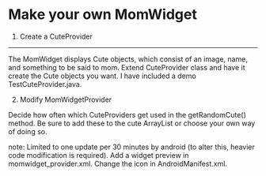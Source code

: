 Make your own MomWidget
=======================

1. Create a CuteProvider
------------------------

The MomWidget displays Cute objects, which consist of an image, name, and something to be said to mom. Extend CuteProvider class and have it create the Cute objects you want. I have included a demo TestCuteProvider.java.

2. Modify MomWidgetProvider

Decide how often which CuteProviders get used in the getRandomCute() method. Be sure to add these to the cute ArrayList<CuteProvider> or choose your own way of doing so.

note: Limited to one update per 30 minutes by android (to alter this, heavier code modification is required). Add a widget preview in momwidget_provider.xml. Change the icon in AndroidManifest.xml.
